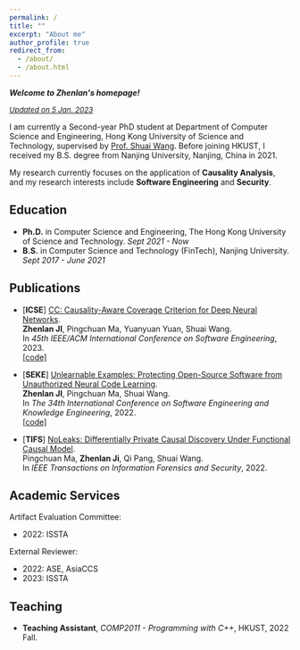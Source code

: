 ```yaml
---
permalink: /
title: ""
excerpt: "About me"
author_profile: true
redirect_from: 
  - /about/
  - /about.html
---
```


***Welcome to Zhenlan's homepage!***

*<font size="2"><u>Updated on 5 Jan. 2023</u></font>*

I am currently a Second-year PhD student at Department of Computer Science and Engineering, 
Hong Kong University of Science and Technology, supervised by [Prof. Shuai Wang](https://www.cse.ust.hk/~shuaiw/).
Before joining HKUST, I received my B.S. degree from Nanjing University, Nanjing, China in 2021.

My research currently focuses on the application of **Causality Analysis**, and my research interests include 
**Software Engineering** and **Security**.

## Education

- **Ph.D.** in Computer Science and Engineering, The Hong Kong University of Science and Technology. *Sept 2021 - Now*
- **B.S.** in Computer Science and Technology (FinTech), Nanjing University. <br> *Sept 2017 - June 2021*



## Publications

- [**ICSE**] [CC: Causality-Aware Coverage Criterion for Deep Neural Networks]().  
**Zhenlan JI**, Pingchuan Ma, Yuanyuan Yuan, Shuai Wang.  
In *45th IEEE/ACM International Conference on Software Engineering*, 2023.  
[[code]](https://github.com/ZhenlanJi/DL_CC)

- [**SEKE**] [Unlearnable Examples: Protecting Open-Source Software from Unauthorized Neural Code Learning](https://doi.org/10.18293/SEKE2022-066).  
**Zhenlan JI**, Pingchuan Ma, Shuai Wang.  
In *The 34th International Conference on Software Engineering and Knowledge Engineering*, 2022.  
[[code]](https://github.com/ZhenlanJi/Unlearnable_Code)


- [**TIFS**] [NoLeaks: Differentially Private Causal Discovery Under Functional Causal Model](https://ieeexplore.ieee.org/abstract/document/9798874).  
Pingchuan Ma, **Zhenlan Ji**, Qi Pang, Shuai Wang.  
In *IEEE Transactions on Information Forensics and Security*, 2022. 


## Academic Services

Artifact Evaluation Committee:  

- 2022: ISSTA

External Reviewer:

- 2022: ASE, AsiaCCS
- 2023: ISSTA

## Teaching

- **Teaching Assistant**, *COMP2011 - Programming with C++*, HKUST, 2022 Fall.
